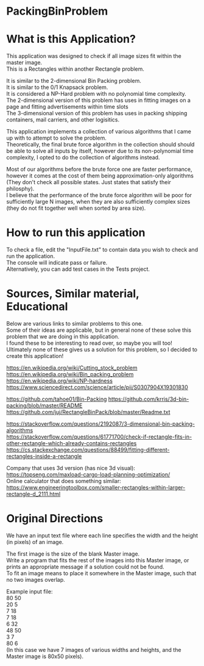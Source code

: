 # PackingBinProblem

# What is this Application?
This application was designed to check if all image sizes fit within the master image.  
This is a Rectangles within another Rectangle problem.  

It is similar to the 2-dimensional Bin Packing problem.  
It is similar to the 0/1 Knapsack problem.  
It is considered a NP-Hard problem with no polynomial time complexity.  
The 2-dimensional version of this problem has uses in fitting images on a page and fitting advertisements within time slots  
The 3-dimensional version of this problem has uses in packing shipping containers, mail carriers, and other logisitics.  

This application implements a collection of various algorithms that I came up with to attempt to solve the problem.  
Theoretically, the final brute force algorithm in the collection should should be able to solve all inputs by itself, however due to its non-polynomial time complexity,
I opted to do the collection of algorithms instead.   

Most of our algorithms before the brute force one are faster performance, however it comes at the cost of them being approximation-only algorithms (They don't check all possible states. Just states that satisfy their philosphy).  
I believe that the performance of the brute force algorithm will be poor for sufficiently large N images, when they are also sufficiently complex sizes (they do not fit together well when sorted by area size).  

# How to run this application
To check a file, edit the "InputFile.txt" to contain data you wish to check and run the application.  
The console will indicate pass or failure.  
Alternatively, you can add test cases in the Tests project.   

# Sources, Similar material, Educational 
Below are various links to similar problems to this one.  
Some of their ideas are applicable, but in general none of these solve this problem that we are doing in this application.  
I found these to be interesting to read over, so maybe you will too!  
Ultimately none of these gives us a solution for this problem, so I decided to create this application!  

https://en.wikipedia.org/wiki/Cutting_stock_problem  
https://en.wikipedia.org/wiki/Bin_packing_problem  
https://en.wikipedia.org/wiki/NP-hardness  
https://www.sciencedirect.com/science/article/pii/S0307904X19301830  

https://github.com/tahoe01/Bin-Packing
https://github.com/krris/3d-bin-packing/blob/master/README  
https://github.com/juj/RectangleBinPack/blob/master/Readme.txt  

https://stackoverflow.com/questions/2192087/3-dimensional-bin-packing-algorithms  
https://stackoverflow.com/questions/61771700/check-if-rectangle-fits-in-other-rectangle-which-already-contains-rectangles  
https://cs.stackexchange.com/questions/88499/fitting-different-rectangles-inside-a-rectangle  

Company that uses 3d version (has nice 3d visual):  
https://topseng.com/maxload-cargo-load-planning-optimization/  
Online calculator that does something similar:  
https://www.engineeringtoolbox.com/smaller-rectangles-within-larger-rectangle-d_2111.html   

# Original Directions
We have an input text file where each line specifies the width and the height (in pixels) of an image. 

The first image is the size of the blank Master image.   
Write a program that fits the rest of the images into this Master image, or prints an appropriate message if a solution could not be found.   
To fit an image means to place it somewhere in the Master image, such that no two images overlap.  

Example input file:  
80 50  
20 5  
7 18  
7 18  
6 32  
48 50  
3 7  
80 6  
(In this case we have 7 images of various widths and heights, and the Master image is 80x50
pixels).